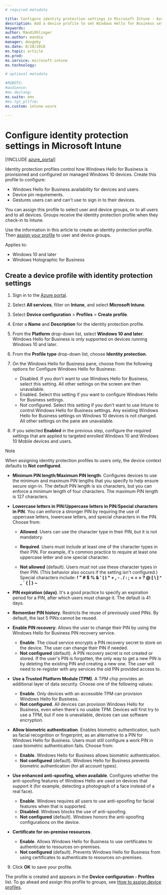 ```yaml
---
# required metadata

title: Configure identity protection settings in Microsoft Intune - Azure | Microsoft Docs
description: Add a device profile to set Windows Hello for Business settings on Windows 10 devices in Microsoft Intune
keywords:
author: MandiOhlinger
ms.author: mandia
manager: dougeby
ms.date: 8/28/2018
ms.topic: article
ms.prod:
ms.service: microsoft-intune
ms.technology:

# optional metadata

#ROBOTS:
#audience:
#ms.devlang:
ms.suite: ems
#ms.tgt_pltfrm:
ms.custom: intune-azure

---
```


# Configure identity protection settings in Microsoft Intune

[!INCLUDE [azure_portal](./includes/azure_portal.md)]

Identity protection profiles control how Windows Hello for Business is provisioned and configured on managed Windows 10 devices. Create this profile to configure:  
* Windows Hello for Business availability for devices and users.
* Device pin requirements.
* Gestures users can and can't use to sign in to their devices.  

 You can assign this profile to select user and device groups, or to all users and to all devices. Groups receive the identity protection profile when they check-in to Intune.    

Use the information in this article to create an identity protection profile. Then [assign your profile](device-profile-assign.md) to user and device groups.

Applies to:  
- Windows 10 and later
- Windows Holographic for Business  

## Create a device profile with identity protection settings

1. Sign in to the [Azure portal](https://portal.azure.com).
2. Select **All services**, filter on **Intune**, and select **Microsoft Intune**.
3. Select **Device configuration** > **Profiles** > **Create profile**.
4. Enter a **Name** and **Description** for the identity protection profile.
5. From the **Platform** drop-down list, select **Windows 10 and later**. Windows Hello for Business is only supported on devices running Windows 10 and later.
6. From the **Profile type** drop-down list, choose **Identity protection**.
7. On the Windows Hello for Business pane, choose from the following options for Configure Windows Hello for Business:
    * Disabled. If you don't want to use Windows Hello for Business, select this setting. All other settings on the screen are then unavailable.
    * Enabled. Select this setting if you want to configure Windows Hello for Business settings.
    * Not configured. Select this setting if you don't want to use Intune to control Windows Hello for Business settings. Any existing Windows Hello for Business settings on Windows 10 devices is not changed. All other settings on the pane are unavailable.  

8. If you selected **Enabled** in the previous step, configure the required settings that are applied to targeted enrolled Windows 10 and Windows 10 Mobile devices and users.

> [!NOTE]
> When assigning identity protection profiles to users only, the device context defaults to **Not configured**.  

   - **Minimum PIN length**/**Maximum PIN length**. Configures devices to use the minimum and maximum PIN lengths that you specify to help ensure secure sign-in. The default PIN length is six characters, but you can enforce a minimum length of four characters. The maximum PIN length is 127 characters.  

   - **Lowercase letters in PIN**/**Uppercase letters in PIN**/**Special characters in PIN**. You can enforce a stronger PIN by requiring the use of uppercase letters, lowercase letters, and special characters in the PIN. Choose from:

	 - **Allowed**. Users can use the character type in their PIN, but it is not mandatory.

	 - **Required**. Users must include at least one of the character types in their PIN. For example, it's common practice to require at least one uppercase letter and one special character.

	 - **Not allowed** (default). Users must not use these character types in their PIN. (This behavior also occurs if the setting isn't configured.)<br>Special characters include: **! " # $ % &amp; ' ( ) &#42; + , - . / : ; &lt; = &gt; ? @ [ \ ] ^ _ &#96; { &#124; } ~**

   - **PIN expiration (days)**. It's a good practice to specify an expiration period for a PIN, after which users must change it. The default is 41 days.

   - **Remember PIN history**. Restricts the reuse of previously used PINs. By default, the last 5 PINs cannot be reused.  
   - **Enable PIN recovery**: Allows the user to change their PIN by using the Windows Hello for Business PIN recovery service. 
       - **Enable**. The cloud service encrypts a PIN recovery secret to store on the device. The user can change their PIN if needed.  
       - **Not configured** (default). A PIN recovery secret is not created or stored. If the user's PIN is forgotten, the only way to get a new PIN is by deleting the existing PIN and creating a new one. The user will need to re-register with any services the old PIN provided access to.  
   
   - **Use a Trusted Platform Module (TPM)**. A TPM chip provides an additional layer of data security. Choose one of the following values:  
	 - **Enable**. Only devices with an accessible TPM can provision Windows Hello for Business.
	 - **Not configured**. All devices can provision Windows Hello for Business, even when there's no usable TPM. Devices will first try to use a TPM, but if one is unavailable, devices can use software encryption.  

   - **Allow biometric authentication**. Enables biometric authentication, such as facial recognition or fingerprint, as an alternative to a PIN for Windows Hello for Business. Users must still configure a work PIN in case biometric authentication fails. Choose from:

	 - **Enable**. Windows Hello for Business allows biometric authentication.
	 - **Not configured** (default). Windows Hello for Business prevents biometric authentication (for all account types).

   - **Use enhanced anti-spoofing, when available**. Configures whether the anti-spoofing features of Windows Hello are used on devices that support it (for example, detecting a photograph of a face instead of a real face).
       - **Enable**. Windows requires all users to use anti-spoofing for facial features when that is supported.
       - **Disabled**. Windows blocks the use of anti-spoofing.
       - **Not configured** (default). Windows honors the anti-spoofing configurations on the device.

   - **Certificate for on-premise resources**. 
       - **Enable**. Allows Windows Hello for Business to use certificates to authenticate to resources on-premises.
       - **Not configured** (default). Prevents Windows Hello for Business from using certificates to authenticate to resources on-premises.  
9. Click **OK** to save your profile.  

The profile is created and appears in the **Device configuration - Profiles** list. To go ahead and assign this profile to groups, see [How to assign device profiles](device-profile-assign.md).  

<!--  Removing image as part of design review; retaining source until we known the disposition.

## Example of device restriction settings

In this high-level example, you'll create a device restriction policy that blocks the use of the built-in camera app on Android devices.

![How to disable the camera on Android devices](./media/disable-android-camera.png)

-->
